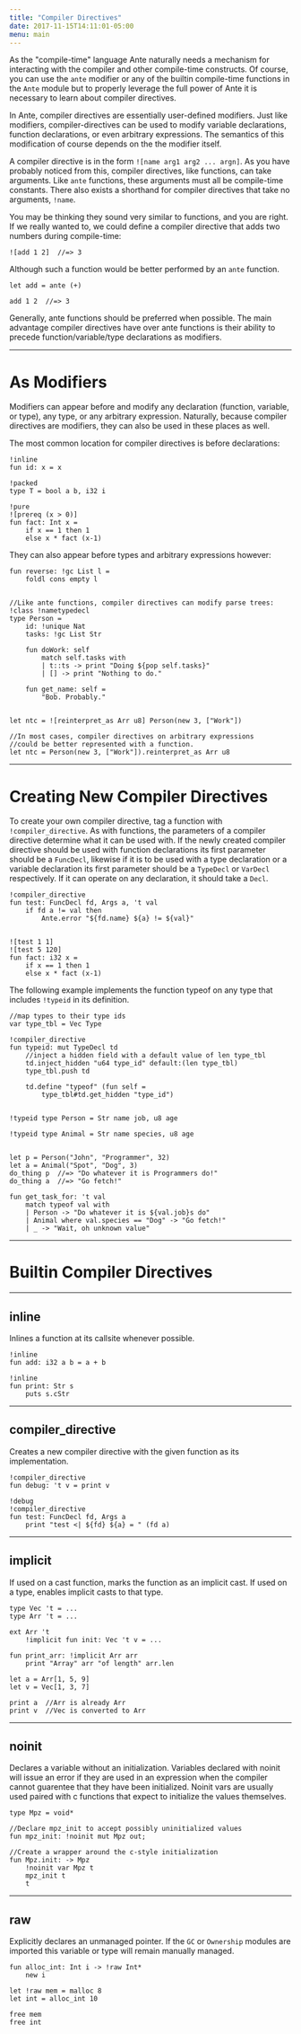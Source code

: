 ```yaml
---
title: "Compiler Directives"
date: 2017-11-15T14:11:01-05:00
menu: main
---
```


As the "compile-time" language Ante naturally needs a mechanism for
interacting with the compiler and other compile-time constructs.
Of course, you can use the `ante` modifier or any of the builtin
compile-time functions in the `Ante` module but to properly leverage
the full power of Ante it is necessary to learn about compiler directives.

In Ante, compiler directives are essentially user-defined modifiers.  Just
like modifiers, compiler-directives can be used to modify variable declarations,
function declarations, or even arbitrary expressions.  The semantics of this
modification of course depends on the the modifier itself.

A compiler directive is in the form `![name arg1 arg2 ... argn]`.
As you have probably noticed from this, compiler directives, like functions,
can take arguments.  Like `ante` functions, these arguments must all
be compile-time constants.  There also exists a shorthand for compiler
directives that take no arguments, `!name`.

You may be thinking they sound very similar to functions, and you are right.
If we really wanted to, we could define a
compiler directive that adds two numbers during compile-time:

```ante
![add 1 2]  //=> 3
```

Although such a function would be better performed by an `ante` function.

```ante
let add = ante (+)

add 1 2  //=> 3
```

Generally, ante functions should be preferred when possible.  The main
advantage compiler directives have over ante functions is their ability
to precede function/variable/type declarations as modifiers.

---
# As Modifiers

Modifiers can appear before and modify any declaration (function, variable, or type),
any type, or any arbitrary expression.  Naturally, because compiler directives
are modifiers, they can also be used in these places as well.

The most common location for compiler directives is before declarations:
```ante
!inline
fun id: x = x

!packed
type T = bool a b, i32 i

!pure
![prereq (x > 0)]
fun fact: Int x =
    if x == 1 then 1
    else x * fact (x-1)
```

They can also appear before types and arbitrary expressions however:

```ante
fun reverse: !gc List l =
    foldl cons empty l


//Like ante functions, compiler directives can modify parse trees:
!class !nametypedecl
type Person =
    id: !unique Nat
    tasks: !gc List Str

    fun doWork: self
        match self.tasks with
        | t::ts -> print "Doing ${pop self.tasks}"
        | [] -> print "Nothing to do."

    fun get_name: self =
        "Bob. Probably."


let ntc = ![reinterpret_as Arr u8] Person(new 3, ["Work"])

//In most cases, compiler directives on arbitrary expressions
//could be better represented with a function.
let ntc = Person(new 3, ["Work"]).reinterpret_as Arr u8
```
---
# Creating New Compiler Directives

To create your own compiler directive, tag a function
with `!compiler_directive`.  As with functions, the parameters of
a compiler directive determine what it can be used with.  If
the newly created compiler directive should be used with function
declarations its first parameter should be a `FuncDecl`, likewise if it
is to be used with a type declaration or a variable declaration
its first parameter should be a `TypeDecl` or `VarDecl` respectively.
If it can operate on any declaration, it should take a `Decl`.

```ante
!compiler_directive
fun test: FuncDecl fd, Args a, 't val
    if fd a != val then
        Ante.error "${fd.name} ${a} != ${val}"


![test 1 1]
![test 5 120]
fun fact: i32 x =
    if x == 1 then 1
    else x * fact (x-1)
```

The following example implements the function typeof on
any type that includes `!typeid` in its definition.

```ante
//map types to their type ids
var type_tbl = Vec Type

!compiler_directive
fun typeid: mut TypeDecl td
    //inject a hidden field with a default value of len type_tbl
    td.inject_hidden "u64 type_id" default:(len type_tbl)
    type_tbl.push td

    td.define "typeof" (fun self =
        type_tbl#td.get_hidden "type_id")


!typeid type Person = Str name job, u8 age

!typeid type Animal = Str name species, u8 age


let p = Person("John", "Programmer", 32)
let a = Animal("Spot", "Dog", 3)
do_thing p  //=> "Do whatever it is Programmers do!"
do_thing a  //=> "Go fetch!"

fun get_task_for: 't val
    match typeof val with
    | Person -> "Do whatever it is ${val.job}s do"
    | Animal where val.species == "Dog" -> "Go fetch!"
    | _ -> "Wait, oh unknown value"
```

---
# Builtin Compiler Directives
---
## inline

Inlines a function at its callsite whenever possible.

```ante
!inline
fun add: i32 a b = a + b

!inline
fun print: Str s
    puts s.cStr
```
---
## compiler_directive

Creates a new compiler directive with the given function
as its implementation.

```ante
!compiler_directive
fun debug: 't v = print v

!debug
!compiler_directive
fun test: FuncDecl fd, Args a
    print "test <| ${fd} ${a} = " (fd a)
```

---
## implicit

If used on a cast function, marks the function as an implicit cast.
If used on a type, enables implicit casts to that type.

```ante
type Vec 't = ...
type Arr 't = ...

ext Arr 't
    !implicit fun init: Vec 't v = ...

fun print_arr: !implicit Arr arr
    print "Array" arr "of length" arr.len

let a = Arr[1, 5, 9]
let v = Vec[1, 3, 7]

print a  //Arr is already Arr
print v  //Vec is converted to Arr
```

---
## noinit

Declares a variable without an initialization.  Variables declared
with noinit will issue an error if they are used in an expression when
the compiler cannot guarentee that they have been initialized.  Noinit
vars are usually used paired with c functions that expect to initialize
the values themselves.

```ante
type Mpz = void*

//Declare mpz_init to accept possibly uninitialized values
fun mpz_init: !noinit mut Mpz out;

//Create a wrapper around the c-style initialization
fun Mpz.init: -> Mpz
    !noinit var Mpz t
    mpz_init t
    t
```

---
## raw

Explicitly declares an unmanaged pointer.  If the `GC` or `Ownership`
modules are imported this variable or type will remain manually
managed.

```ante
fun alloc_int: Int i -> !raw Int*
    new i

let !raw mem = malloc 8
let int = alloc_int 10

free mem
free int
```
